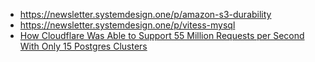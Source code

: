 - https://newsletter.systemdesign.one/p/amazon-s3-durability
- https://newsletter.systemdesign.one/p/vitess-mysql
- [How Cloudflare Was Able to Support 55 Million Requests per Second With Only 15 Postgres Clusters]([https://www.google.com](https://newsletter.systemdesign.one/p/vitess-mysql))
